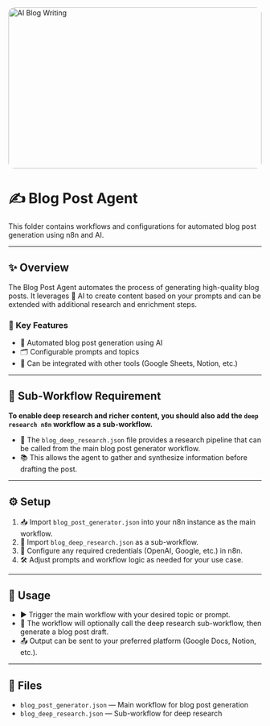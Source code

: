 <img src="https://media0.giphy.com/media/v1.Y2lkPTc5MGI3NjExdzB5cjY4YTY4MGs2ZDQxNWdsM3RxMjVwYm42bHpscnVwbnN4NjVqeCZlcD12MV9pbnRlcm5hbF9naWZfYnlfaWQmY3Q9Zw/VzHq1HMblXXQRIRNJf/giphy.gif" alt="AI Blog Writing" style="width:100%;max-height:320px;object-fit:cover;border-radius:12px;" />

# ✍️ Blog Post Agent

This folder contains workflows and configurations for automated blog post generation using n8n and AI.

---

## ✨ Overview
The Blog Post Agent automates the process of generating high-quality blog posts. It leverages 🤖 AI to create content based on your prompts and can be extended with additional research and enrichment steps.

### 🚀 Key Features
- 📝 Automated blog post generation using AI
- 🗂️ Configurable prompts and topics
- 🔗 Can be integrated with other tools (Google Sheets, Notion, etc.)

---

## 🧩 Sub-Workflow Requirement
**To enable deep research and richer content, you should also add the `deep research n8n` workflow as a sub-workflow.**
- 🧠 The `blog_deep_research.json` file provides a research pipeline that can be called from the main blog post generator workflow.
- 📚 This allows the agent to gather and synthesize information before drafting the post.

---

## ⚙️ Setup
1. 📥 Import `blog_post_generator.json` into your n8n instance as the main workflow.
2. 🧠 Import `blog_deep_research.json` as a sub-workflow.
3. 🔑 Configure any required credentials (OpenAI, Google, etc.) in n8n.
4. 🛠️ Adjust prompts and workflow logic as needed for your use case.

---

## 🚦 Usage
- ▶️ Trigger the main workflow with your desired topic or prompt.
- 🔄 The workflow will optionally call the deep research sub-workflow, then generate a blog post draft.
- 📤 Output can be sent to your preferred platform (Google Docs, Notion, etc.).

---

## 📁 Files
- `blog_post_generator.json` — Main workflow for blog post generation
- `blog_deep_research.json` — Sub-workflow for deep research 